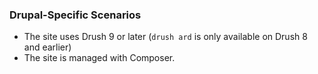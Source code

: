 ### Drupal-Specific Scenarios

- The site uses Drush 9 or later (`drush ard` is only available on Drush 8 and earlier)
- The site is managed with Composer.